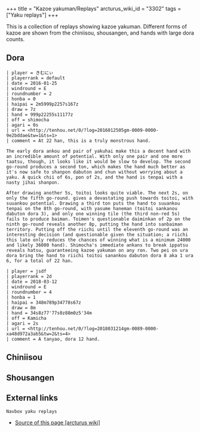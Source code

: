 +++
title = "Kazoe yakuman/Replays"
arcturus_wiki_id = "3302"
tags = ["Yaku replays"]
+++

This is a collection of replays showing kazoe yakuman. Different forms of kazoe are shown from the
chiniisou, shousangen, and hands with large dora counts.

## Dora

```Replay/Tenhou.net|
| player = きむにぃ
| playerrank = default
| date = 2016-01-25
| windround = E
| roundnumber = 2
| honba = 0
| haipai = 2m5999p2257s167z
| draw = 7z
| hand = 999p22255s11177z
| off = shimocha
| agari = 0s
| url = <http://tenhou.net/0/?log=2016012505gm-0009-0000-9e2bddae&tw=1&ts=1>
| comment = At 22 han, this is a truly monstrous hand.

The early dora ankou and pair of yakuhai make this a decent hand with an incredible amount of potential. With only one pair and one more taatsu, though, it looks like it would be slow to develop. The second go-round produces a second ton, which makes the hand much better as it's now safe to shanpon dabuton and chun without worrying about a yaku. A quick chii of 6s, pon of 2s, and the hand is tenpai with a nasty jihai shanpon.

After drawing another 5s, toitoi looks quite viable. The next 2s, on only the fifth go-round. gives a devastating push towards toitoi, with suuankou potential. Drawing a third ton puts the hand to suuankou tenpai on the 8th go-round, with yasume haneman (toitoi sankanou dabuton dora 3), and only one winning tile (the third non-red 5s) fails to produce baiman. Toimen's questionable daiminkan of 2p on the ninth go-round reveals another 8p, putting the hand into sanbaiman territory. Putting off the riichi until the eleventh go-round was an interesting decision (and questionable given the situation; a riichi this late only reduces the chances of winning what is a minimum 24000 and likely 36000 hand). Shimocha's immediate ankans to break ippatsu reveals hatsu, guaranteeing kazoe yakuman on any ron. Two pei on ura dora bring the hand to riichi toitoi sanankou dabuton dora 8 aka 1 ura 6, for a total of 22 han.
```

```Replay/Tenhou.net|
| player = jsdf
| playerrank = 2d
| date = 2018-03-12
| windround = E
| roundnumber = 4
| honba = 1
| haipai = 348m789p34778s67z
| draw = 8m
| hand = 34s8z77'77s0z88m0z5'34m
| off = Kamicha
| agari = 2s
| url = <http://tenhou.net/0/?log=2018031214gm-0089-0000-xa48d972a3ab5&tw=2&ts=4>
| comment = A tanyao, dora 12 hand.
```

## Chiniisou

## Shousangen

## External links

`Navbox yaku replays`

- [Source of this page [arcturus wiki]](http://arcturus.su/wiki/Kazoe_yakuman/Replays)
